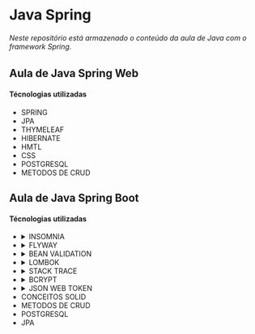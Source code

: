 <h1>Java Spring</h1>
<h6>Neste repositório está armazenado o conteúdo da aula de Java com o framework Spring.</h6>

<h2>Aula de Java Spring Web</h2>
<h4>Técnologias utilizadas</h4>
<ul>
  <li>SPRING</li>
  <li>JPA</li>
  <li>THYMELEAF</li>
  <li>HIBERNATE</li>
  <li>HMTL</li>
  <li>CSS</li>
  <li>POSTGRESQL</li>
  <li>METODOS DE CRUD</li>  
</ul>

<h2>Aula de Java Spring Boot</h2>
<h4>Técnologias utilizadas</h4>
<ul>
  <li><details>
      <summary>INSOMNIA</summary>
      <p>Aplicativo utilizado para facilitar nos testes em HTTP, já que neste projeto o objetivo principal é criar somente uma API Rest sem interface gráfica, portanto utilizamos o INSOMNIA para validar os métodos do Controller.</p>
  </li></details>
  <li><details>
      <summary>FLYWAY</summary>
      <p>Framework utilizado para fazer o versionamento de script dos arquivos SQL, onde existe um padrão de nomenclatura de diretórios e arquivos que o mesmo identifica automaticamente e versiona o script.</p>
  </li></details>
  <li><details>
      <summary>BEAN VALIDATION</summary>
      <p>Framework utilizado para fazer a validação dos dados enviados ao banco de dados, ele ajuda a ser menos verboso o código e tem algumas validações prontas bem específicas como @Email, @NotBlank, @NotNull e caso queira     criar em padrão específico é possível utilizar o REGEX com @Pattern(regexp = "\\d{4,6}".</p>
      <p>A documentação oficioal deste código pode ser encontrada no site: https://jakarta.ee/specifications/bean-validation/3.0/jakarta-bean-validation-spec-3.0.html#builtinconstraints , segue abaixo a imagem mostrando como foi utilizado em uma das classes java o BEAN VALIDATION.</p>
      <img>![image](https://github.com/LucasOliveira321/Java_Spring/assets/107444159/70db922c-cdaa-4a53-9cf9-6caf6c60b954)</img>
  </li></details>
  <li><details>
      <summary>LOMBOK</summary>
      <p>Framework utilizado para deixar o código menos verboso, criando GETTER's e CONSTRUCTOR's como mostra na imagem abaixo como foi aplicado em um dos objetos.</p>
      <img>![image](https://github.com/LucasOliveira321/Java_Spring/assets/107444159/8757ad7e-735d-4c80-a452-0e204c52528c)
</img>
  </li></details>
  <li><details>
      <summary>STACK TRACE</summary>
      <p>Método utilizado para o tratamento de erros do Spring, ele pode ser encontrado na documentação oficial, e serve para que em caso de erro em alguma requisição do HTML ele não retorne o trace, que traz informações sensíveis referente ao código criado o que não seria interessante aparecer para o usuário que está utilizando a API desenvolvida no curso em questão.</p>
    <p>Mais informações sobre este método e outros, podem ser encontrados neste link: https://docs.spring.io/spring-boot/docs/current/reference/html/application-properties.html#application-properties.server.server.error.include-stacktrace</p>
  </li></details>
  <li><details>
      <summary>BCRYPT</summary>
      <p>Bcrypt é um hashing de senha, que é uma funcionalidade de autenticação, senhas são dados sensíveis e não devem ser armazenados em texto, por isto utilizamos esta funcionalidade Hashing que nada mais é do que uma função matemática que converte um texto em outro texto totalmente diferente e de difícil dedução.</p>
    <p>Existem diversos algoritmos de hashing que podem ser utilizados para fazer essa transformação nas senhas dos usuários, sendo que alguns são mais antigos e não mais considerados seguros hoje em dia, como o MD5 e o SHA1. Os principais algoritmos recomendados atualmente são:</p>
    <li>Bcrypt</li>
    <li>Scrypt</li>
    <li>Argon2</li>
    <li>PBKDF2</li>
  </li></details>
  <li><details>
      <summary>JSON WEB TOKEN</summary>
      <p>É uma biblioteca, utilizada para gerar token's em JSON.</p>
      <p>Documentação oficial: https://jwt.io/</p>
  </li></details>
  <li>CONCEITOS SOLID</li>
  <li>METODOS DE CRUD</li>
  <li>POSTGRESQL</li>
  <li>JPA</li>
</ul>
